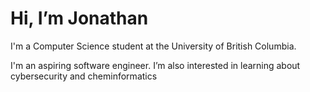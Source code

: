 # Hi, I’m Jonathan
I'm a Computer Science student at the University of British Columbia.

I'm an aspiring software engineer. I’m also interested in learning about cybersecurity and cheminformatics



<!---
chanjonathan/chanjonathan is a ✨ special ✨ repository because its `README.md` (this file) appears on your GitHub profile.
You can click the Preview link to take a look at your changes.
--->
